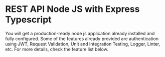 # REST API Node JS with Express Typescript

You will get a production-ready node js application already installed and fully configured. Some of the features already provided are authentication using JWT, Request Validation, Unit and Integration Testing, Logger, Linter, etc.
For more details, check the feature list below.
